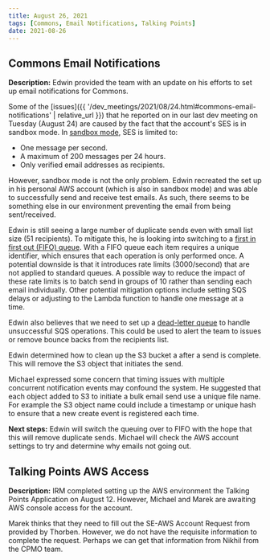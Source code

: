 ```yaml
---
title: August 26, 2021
tags: [Commons, Email Notifications, Talking Points]
date: 2021-08-26
---
```


## Commons Email Notifications

**Description:** Edwin provided the team with an update on his efforts to set up email notifications for Commons.

Some of the [issues]({{ '/dev_meetings/2021/08/24.html#commons-email-notifications' | relative_url }}) that he reported on in our last dev meeting on Tuesday (August 24) are caused by the fact that the account's SES is in sandbox mode. In [sandbox mode](https://docs.aws.amazon.com/ses/latest/DeveloperGuide/request-production-access.html), SES is limited to:

- One message per second.
- A maximum of 200 messages per 24 hours.
- Only verified email addresses as recipients.

However, sandbox mode is not the only problem. Edwin recreated the set up in his personal AWS account (which is also in sandbox mode) and was able to successfully send and receive test emails. As such, there seems to be something else in our environment preventing the email from being sent/received.

Edwin is still seeing a large number of duplicate sends even with small list size (51 recipients). To mitigate this, he is looking into switching to a [first in first out (FIFO) queue](https://docs.aws.amazon.com/AWSSimpleQueueService/latest/SQSDeveloperGuide/FIFO-queues.html). With a FIFO queue each item requires a unique identifier, which ensures that each operation is only performed once. A potential downside is that it introduces rate limits (3000/second) that are not applied to standard queues. A possible way to reduce the impact of these rate limits is to batch send in groups of 10 rather than sending each email individually. Other potential mitigation options include setting SQS delays or adjusting to the Lambda function to handle one message at a time.

Edwin also believes that we need to set up a [dead-letter queue](https://docs.aws.amazon.com/AWSSimpleQueueService/latest/SQSDeveloperGuide/sqs-dead-letter-queues.html) to handle unsuccessful SQS operations. This could be used to alert the team to issues or remove bounce backs from the recipients list.

Edwin determined how to clean up the S3 bucket a after a send is complete. This will remove the S3 object that initiates the send.

Michael expressed some concern that timing issues with multiple concurrent notification events may confound the system. He suggested that each object added to S3 to initiate a bulk email send use a unique file name. For example the S3 object name could include a timestamp or unique hash to ensure that a new create event is registered each time.

**Next steps:** Edwin will switch the queuing over to FIFO with the hope that this will remove duplicate sends. Michael will check the AWS account settings to try and determine why emails not going out.

## Talking Points AWS Access

**Description:** IRM completed setting up the AWS environment the Talking Points Application on August 12. However, Michael and Marek are awaiting AWS console access for the account.

Marek thinks that they need to fill out the SE-AWS Account Request from provided by Thorben. However, we do not have the requisite information to complete the request. Perhaps we can get that information from Nikhil from the CPMO team.